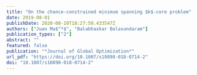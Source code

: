 ```yaml
---
title: "On the chance-constrained minimum spanning $k$-core problem"
date: 2019-08-01
publishDate: 2020-08-10T18:27:50.433547Z
authors: ["Juan Ma$^*$", "Balabhaskar Balasundaram"]
publication_types: ["2"]
abstract: ""
featured: false
publication: "*Journal of Global Optimization*"
url_pdf: "https://doi.org/10.1007/s10898-018-0714-2"
doi: "10.1007/s10898-018-0714-2"
---
```


